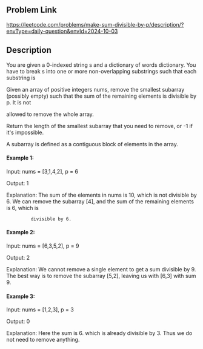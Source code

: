 ## Problem Link

https://leetcode.com/problems/make-sum-divisible-by-p/description/?envType=daily-question&envId=2024-10-03


## Description

You are given a 0-indexed string s and a dictionary of words dictionary. You have to break s into one or more non-overlapping substrings such that each substring is 

Given an array of positive integers nums, remove the smallest subarray (possibly empty) such that the sum of the remaining elements is divisible by p. It is not 

allowed to remove the whole array.

Return the length of the smallest subarray that you need to remove, or -1 if it's impossible.

A subarray is defined as a contiguous block of elements in the array.

#### Example 1:

Input: nums = [3,1,4,2], p = 6

Output: 1

Explanation: The sum of the elements in nums is 10, which is not divisible by 6. We can remove the subarray [4], and the sum of the remaining elements is 6, which is 

             divisible by 6.


#### Example 2:

Input:  nums = [6,3,5,2], p = 9

Output: 2

Explanation: We cannot remove a single element to get a sum divisible by 9. The best way is to remove the subarray [5,2], leaving us with [6,3] with sum 9.


#### Example 3:

Input: nums = [1,2,3], p = 3

Output: 0

Explanation: Here the sum is 6. which is already divisible by 3. Thus we do not need to remove anything.